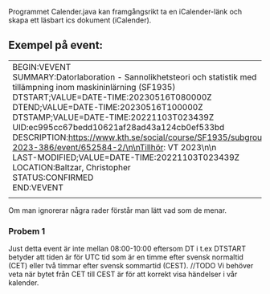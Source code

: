 Programmet Calender.java kan framgångsrikt ta en iCalender-länk och skapa ett läsbart ics dokument (iCalender).

  

## Exempel på event: 
|   |
| - |
|BEGIN:VEVENT<br>SUMMARY:Datorlaboration - Sannolikhetsteori och statistik med tillämpning inom maskininlärning (SF1935)<br>DTSTART;VALUE=DATE-TIME:20230516T080000Z<br>DTEND;VALUE=DATE-TIME:20230516T100000Z<br>DTSTAMP;VALUE=DATE-TIME:20221103T023439Z<br>UID:ec995cc67bedd10621af28ad43a124cb0ef533bd<br>DESCRIPTION:https://www.kth.se/social/course/SF1935/subgroup/vt-2023-386/event/652584-2/\n\nTillhör: VT 2023\n\n<br>LAST-MODIFIED;VALUE=DATE-TIME:20221103T023439Z<br>LOCATION:Baltzar\, Christopher<br>STATUS:CONFIRMED<br>END:VEVENT|
|   |
<!-- Kopierbar version:
BEGIN:VEVENT
SUMMARY:Datorlaboration - Sannolikhetsteori och statistik med tillämpning
  inom maskininlärning (SF1935)
DTSTART;VALUE=DATE-TIME:20230516T080000Z
DTEND;VALUE=DATE-TIME:20230516T100000Z
DTSTAMP;VALUE=DATE-TIME:20221103T023439Z
UID:ec995cc67bedd10621af28ad43a124cb0ef533bd
DESCRIPTION:https://www.kth.se/social/course/SF1935/subgroup/vt-2023-386/e
 vent/652584-2/\n\nTillhör: VT 2023\n\n
LAST-MODIFIED;VALUE=DATE-TIME:20221103T023439Z
LOCATION:Baltzar\, Christopher
STATUS:CONFIRMED
END:VEVENT -->
Om man ignorerar några rader förstår man lätt vad som de menar.

### Probem 1
Just detta event är inte mellan 08:00-10:00 eftersom DT i t.ex DTSTART betyder att tiden är för UTC tid som är en timme efter svensk normaltid (CET) eller två timmar efter svensk sommartid (CEST). 
//TODO
Vi behöver veta när bytet från CET till CEST är för att korrekt visa händelser i vår kalender.
